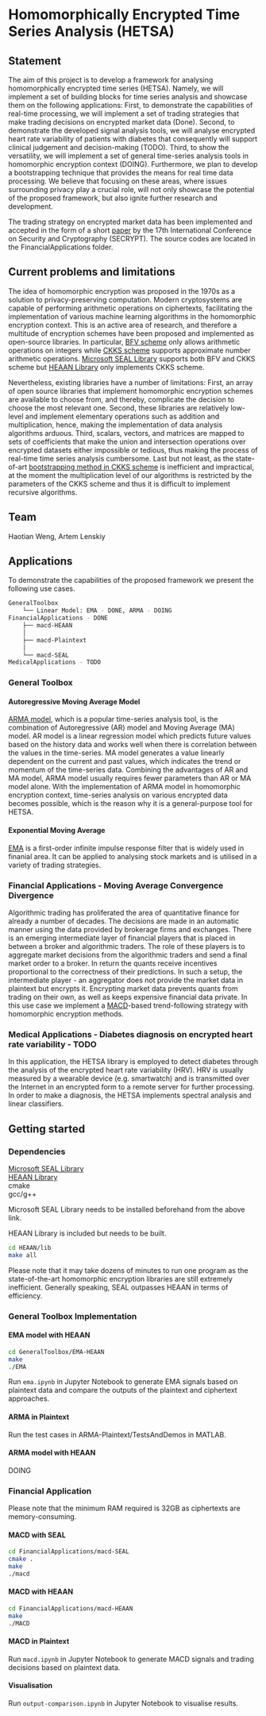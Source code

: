 # Homomorphically Encrypted Time Series Analysis  (HETSA)  

## Statement

The aim of this project is to develop a framework for analysing homomorphically encrypted time series (HETSA). Namely, we will implement a set of building blocks for time series analysis and showcase them on the following applications: First, to demonstrate the capabilities of real-time processing, we will implement a set of trading strategies that make trading decisions on encrypted market data (Done). Second, to demonstrate the developed signal analysis tools, we will analyse encrypted heart rate variability of patients with diabetes that consequently will support clinical judgement and decision-making (TODO). Third, to show the versatility, we will implement a set of general time-series analysis tools in homomorphic encryption context (DOING). Furthermore, we plan to develop a bootstrapping technique that provides the means for real time data processing. We believe that focusing on these areas, where issues surrounding privacy play a crucial role, will not only showcase the potential of the proposed framework, but also ignite further research and development.  

The trading strategy on encrypted market data has been implemented and accepted in the form of a short [paper](https://www.scitepress.org/Documents/2020/98357/) by the 17th International Conference on Security and Cryptography (SECRYPT). The source codes are located in the FinancialApplications folder.

## Current problems and limitations

The idea of homomorphic encryption was proposed in the 1970s as a solution to privacy-preserving computation. Modern cryptosystems are capable of performing arithmetic operations on ciphertexts, facilitating the implementation of various machine learning algorithms in the homomorphic encryption context. This is an active area of research, and therefore a multitude of encryption schemes have been proposed and implemented as open-source libraries. In particular, [BFV scheme](https://eprint.iacr.org/2012/144.pdf) only allows arithmetic operations on integers while [CKKS scheme](https://eprint.iacr.org/2016/421.pdf) supports approximate number arithmetic operations. [Microsoft SEAL Library](https://github.com/Microsoft/SEAL) supports both BFV and CKKS scheme but [HEAAN Library](https://github.com/snucrypto/HEAAN) only implements CKKS scheme.  

Nevertheless, existing libraries have a number of limitations: First, an array of open source libraries that implement homomorphic encryption schemes are available to choose from, and thereby, complicate the decision to choose the most relevant one. Second, these libraries are relatively low-level and implement elementary operations such as addition and multiplication, hence, making the implementation of data analysis algorithms arduous. Third, scalars, vectors, and matrices are mapped to sets of coefficients that make the union and intersection operations over encrypted datasets either impossible or tedious, thus making the process of real-time time series analysis cumbersome. Last but not least, as the state-of-art [bootstrapping method in CKKS scheme](https://eprint.iacr.org/2018/153.pdf) is inefficient and impractical, at the moment the multiplication level of our algorithms is restricted by the parameters of the CKKS scheme and thus it is difficult to implement recursive algorithms.  

## Team

Haotian Weng, Artem Lenskiy

## Applications

To demonstrate the capabilities of the proposed framework we present the following use cases.

```bash
GeneralToolbox
    └── Linear Model: EMA - DONE, ARMA - DOING
FinancialApplications - DONE
    ├── macd-HEAAN
    │
    ├── macd-Plaintext
    │
    └── macd-SEAL
MedicalApplications - TODO
```

### General Toolbox

#### Autoregressive Moving Average Model

[ARMA model](https://en.wikipedia.org/wiki/Autoregressive%E2%80%93moving-average_model), which is a popular time-series analysis tool, is the combination of Autoregressive (AR) model and Moving Average (MA) model. AR model is a linear regression model which predicts future values based on the history data and works well when there is correlation between the values in the time-series. MA model generates a value linearly dependent on the current and past values, which indicates the trend or momentum of the time-series data. Combining the advantages of AR and MA model, ARMA model usually requires fewer parameters than AR or MA model alone.  With the implementation of ARMA model in homomorphic encryption context, time-series analysis on various encrypted data becomes possible, which is the reason why it is a general-purpose tool for HETSA.

#### Exponential Moving Average

[EMA](https://en.wikipedia.org/wiki/Moving_average) is a first-order infinite impulse response filter that is widely used in finanial area. It can be applied to analysing stock markets and is utilised in a variety of trading strategies.

<!-- #### Echo State Network

Echo State Network (ESN) is one type of Recurrent Neural Networks with sparsely connected reservior as well as untrainble input-reservoir and reservoir-reservoir weights. As ESN requires less training, it is relatively more efficient than traditional neural networks. In addition, it can avoid gradient exploding or vanishing problem to some extent so that it usually performs better on chaotic time-series data. We will implement ESN on encrypted financial data in the future.   -->

### Financial Applications - Moving Average Convergence Divergence

Algorithmic trading has proliferated the area of quantitative finance for already a number of decades. The decisions are made in an automatic manner using the data provided by brokerage firms and exchanges. There is an emerging intermediate layer of financial players that is placed in between a broker and algorithmic traders. The role of these players is to aggregate market decisions from the algorithmic traders and send a final market order to a broker. In return the quants receive incentives proportional to the correctness of their predictions. In such a setup, the intermediate player - an aggregator does not provide the market data in plaintext but encrypts it. Encrypting market data prevents quants from trading on their own, as well as keeps expensive financial data private. In this use case we implement a [MACD](https://en.wikipedia.org/wiki/MACD)-based trend-following strategy with homomorphic encryption methods.  

### Medical Applications - Diabetes diagnosis on encrypted heart rate variability - TODO

In this application, the HETSA library is employed to detect diabetes through the analysis of the encrypted heart rate variability (HRV). HRV is usually measured by a wearable device (e.g. smartwatch) and is transmitted over the Internet in an encrypted form to a remote server for further processing. In order to make a diagnosis, the HETSA implements spectral analysis and linear classifiers.  

## Getting started  

### Dependencies

[Microsoft SEAL Library](https://github.com/Microsoft/SEAL)  
[HEAAN Library](https://github.com/snucrypto/HEAAN)  
cmake  
gcc/g++

Microsoft SEAL Library needs to be installed beforehand from the above link.  

HEAAN Library is included but needs to be built.  

```bash
cd HEAAN/lib
make all
```

Please note that it may take dozens of minutes to run one program as the state-of-the-art homomorphic encryption libraries are still extremely inefficient. Generally speaking, SEAL outpasses HEAAN in terms of efficiency.  

### General Toolbox Implementation

#### EMA model with HEAAN

```bash
cd GeneralToolbox/EMA-HEAAN
make
./EMA
```  

Run `ema.ipynb` in Jupyter Notebook to generate EMA signals based on plaintext data and compare the outputs of the plaintext and ciphertext approaches.  

#### ARMA in Plaintext

Run the test cases in ARMA-Plaintext/TestsAndDemos in MATLAB.  

#### ARMA model with HEAAN

DOING  

### Financial Application

Please note that the minimum RAM required is 32GB as ciphertexts are memory-consuming.  

#### MACD with SEAL  

```bash
cd FinancialApplications/macd-SEAL
cmake .
make
./macd
```

#### MACD with HEAAN

```bash
cd FinancialApplications/macd-HEAAN
make
./MACD
```

#### MACD in Plaintext

Run `macd.ipynb` in Jupyter Notebook to generate MACD signals and trading decisions based on plaintext data.  

#### Visualisation

Run `output-comparison.ipynb` in Jupyter Notebook to visualise results.  
